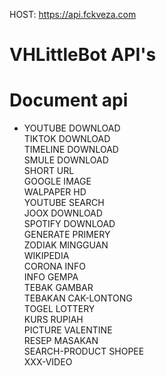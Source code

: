 HOST: https://api.fckveza.com

# VHLittleBot API's
# Document api

+ YOUTUBE DOWNLOAD  
TIKTOK DOWNLOAD  
TIMELINE DOWNLOAD  
SMULE DOWNLOAD  
SHORT URL  
GOOGLE IMAGE  
WALPAPER HD  
YOUTUBE SEARCH  
JOOX DOWNLOAD  
SPOTIFY DOWNLOAD  
GENERATE PRIMERY  
ZODIAK MINGGUAN  
WIKIPEDIA  
CORONA INFO  
INFO GEMPA  
TEBAK GAMBAR  
TEBAKAN CAK-LONTONG  
TOGEL LOTTERY  
KURS RUPIAH  
PICTURE VALENTINE  
RESEP MASAKAN  
SEARCH-PRODUCT SHOPEE  
XXX-VIDEO  
